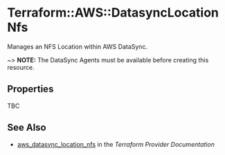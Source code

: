 # Terraform::AWS::DatasyncLocationNfs

Manages an NFS Location within AWS DataSync.

~> **NOTE:** The DataSync Agents must be available before creating this resource.

## Properties

TBC

## See Also

* [aws_datasync_location_nfs](https://www.terraform.io/docs/providers/aws/r/datasync_location_nfs.html) in the _Terraform Provider Documentation_